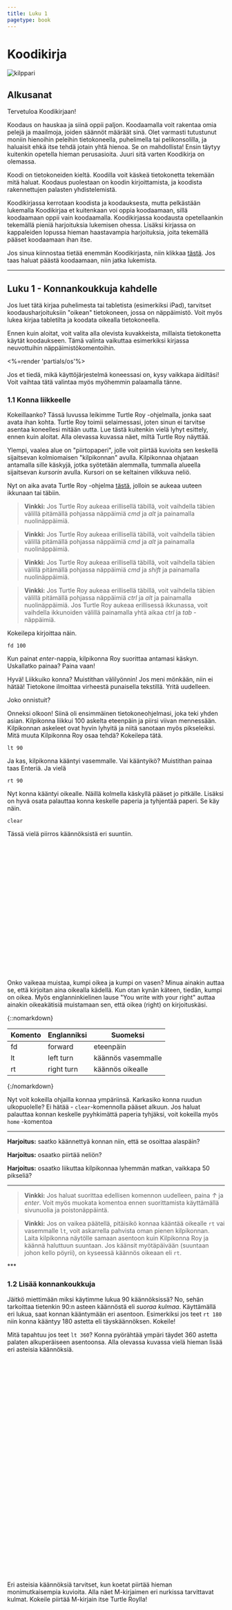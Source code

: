 ```yaml
--- 
title: Luku 1
pagetype: book
---
```


# Koodikirja

<div><img id="turtle-character" src="/images/turtle1.png" alt="kilppari"></div>

## Alkusanat

Tervetuloa Koodikirjaan! 

Koodaus on hauskaa ja siinä oppii paljon. Koodaamalla
voit rakentaa omia pelejä ja maailmoja, joiden säännöt määräät sinä. Olet varmasti
tutustunut moniin hienoihin peleihin tietokoneella, puhelimella tai pelikonsolilla, ja haluaisit ehkä itse tehdä
jotain yhtä hienoa. Se on mahdollista! Ensin täytyy kuitenkin opetella hieman perusasioita. Juuri sitä varten Koodikirja on olemassa.

Koodi on tietokoneiden kieltä. Koodilla voit käskeä tietokonetta 
tekemään mitä haluat. Koodaus puolestaan on koodin kirjoittamista, ja koodista rakennettujen palasten 
yhdistelemistä.

Koodikirjassa kerrotaan koodista ja koodauksesta, mutta pelkästään lukemalla Koodikirjaa et kuitenkaan voi
oppia koodaamaan, sillä koodaamaan oppii vain koodaamalla.
Koodikirjassa koodausta opetellaankin tekemällä pieniä harjoituksia lukemisen ohessa. Lisäksi
kirjassa on kappaleiden lopussa hieman haastavampia harjoituksia, joita tekemällä pääset koodaamaan
ihan itse.

Jos sinua kiinnostaa tietää enemmän Koodikirjasta, niin klikkaa [tästä](/tietoja/). Jos
taas haluat päästä koodaamaan, niin jatka lukemista.

<hr>

## Luku 1 - Konnankoukkuja kahdelle

Jos luet tätä kirjaa puhelimesta tai tabletista (esimerkiksi iPad), tarvitset koodausharjoituksiin "oikean"
tietokoneen, jossa on näppäimistö. Voit myös lukea kirjaa tabletilta ja koodata oikealla tietokoneella.

Ennen kuin aloitat, voit valita alla olevista kuvakkeista, millaista tietokonetta käytät koodaukseen. Tämä valinta
vaikuttaa esimerkiksi kirjassa neuvottuihin näppäimistökomentoihin.

<%=render 'partials/os'%>

Jos et tiedä, mikä käyttöjärjestelmä koneessasi on, kysy vaikkapa äidiltäsi! 
Voit vaihtaa tätä valintaa myös myöhemmin palaamalla tänne.

### 1.1 Konna liikkeelle

Kokeillaanko? Tässä luvussa leikimme Turtle Roy -ohjelmalla, jonka saat avata ihan kohta. Turtle Roy toimii
selaimessasi, joten sinun ei tarvitse asentaa koneellesi mitään uutta. Lue
tästä kuitenkin vielä lyhyt esittely, ennen kuin aloitat. Alla olevassa kuvassa näet, miltä Turtle Roy
näyttää.

<div class="turtle-fake" id="turtle-embed-1.1"></div>

Ylempi, vaalea alue on "piirtopaperi", jolle voit piirtää kuvioita sen keskellä sijaitsevan kolmiomaisen
"kilpikonnan" avulla. Kilpikonnaa ohjataan antamalla sille käskyjä, jotka syötetään alemmalla, tummalla
alueella sijaitsevan *kursorin* avulla. Kursori on se keltainen vilkkuva neliö.

Nyt on aika avata Turtle Roy -ohjelma [tästä](http://turtle-roy.herokuapp.com), jolloin se aukeaa uuteen ikkunaan
tai täbiin.

<blockquote class="os-specific os-mac browser-specific  browser-firefox">
  <strong>Vinkki:</strong> Jos Turtle
  Roy aukeaa erillisellä täbillä, voit vaihdella täbien välillä pitämällä pohjassa näppäimiä <em class="key">cmd</em>
  ja <em class="key">alt</em> ja painamalla nuolinäppäimiä.
  <div class="robot"></div>
</blockquote>

<blockquote class="os-specific os-mac browser-specific browser-chrome">
  <strong>Vinkki:</strong> Jos Turtle
  Roy aukeaa erillisellä täbillä, voit vaihdella täbien välillä pitämällä pohjassa näppäimiä <em class="key">cmd</em>
  ja <em class="key">alt</em> ja painamalla nuolinäppäimiä.
  <div class="robot"></div>
</blockquote>

<blockquote class="os-specific os-mac browser-specific browser-safari">
  <strong>Vinkki:</strong> Jos Turtle
  Roy aukeaa erillisellä täbillä, voit vaihdella täbien välillä pitämällä pohjassa näppäimiä <em class="key">cmd</em>
  ja <em class="key">shift</em> ja painamalla nuolinäppäimiä.
  <div class="robot"></div>
</blockquote>

<blockquote class="os-specific os-windows os-linux large">
  <strong>Vinkki:</strong> Jos Turtle
  Roy aukeaa erillisellä täbillä, voit vaihdella täbien välillä pitämällä pohjassa näppäimiä <em class="key">ctrl</em> 
  ja <em class="key">alt</em> ja 
  painamalla nuolinäppäimiä. Jos Turtle Roy aukeaa
  erillisessä ikkunassa, voit vaihdella ikkunoiden välillä painamalla yhtä aikaa <em class="key">ctrl</em> ja 
  <em class="key">tab</em> -näppäimiä.
  <div class="robot"></div>
</blockquote>

Kokeilepa kirjoittaa näin.

    fd 100

Kun painat <em class="key">enter</em>-nappia, kilpikonna Roy suorittaa antamasi käskyn. Uskallatko painaa?  Paina vaan!

Hyvä! Liikkuiko konna? Muistithan välilyönnin! Jos meni mönkään, niin ei hätää! Tietokone ilmoittaa virheestä punaisella tekstillä. Yritä uudelleen.

Joko onnistuit?

Onneksi olkoon! 
Siinä oli ensimmäinen tietokoneohjelmasi, joka teki yhden asian. 
Kilpikonna liikkui 100 askelta eteenpäin ja piirsi viivan mennessään.
Kilpikonnan askeleet ovat hyvin lyhyitä ja niitä sanotaan myös pikseleiksi. 
Mitä muuta Kilpikonna Roy osaa tehdä? Kokeilepa tätä.

    lt 90

Ja kas, kilpikonna kääntyi vasemmalle. Vai kääntyikö? Muistithan painaa taas Enteriä.  Ja vielä

    rt 90

Nyt konna kääntyi oikealle. Näillä kolmella käskyllä pääset jo pitkälle. 
Lisäksi on hyvä osata palauttaa konna keskelle paperia ja tyhjentää paperi. Se käy näin.

    clear

Tässä vielä piirros käännöksistä eri suuntiin.

<div class="turtle-diagram" style="width:400px;height:300px;" 
  id="suunnat1-diagram" 
  data-commands='[["rt",[0]],["fd",[120]],["rt",[135]],["fd",[10]],["rt",[180]],["penup",[]],["fd",[10]],["lt",[90]],["pendown",[]],["fd",[10]],["penup",[]],["rt",[180]],["fd",[10]],["lt",[45]],["pendown",[]],["lt",[0]],["penup",[]],["rt",[0]],["fd",[20]],["lt",[0]],["pendown",[]],["text",["FD 100"]],["penup",[]],["rt",[180]],["fd",[140]],["lt",[180]],["pendown",[]],["rt",[90]],["fd",[120]],["rt",[135]],["fd",[10]],["rt",[180]],["penup",[]],["fd",[10]],["lt",[90]],["pendown",[]],["fd",[10]],["penup",[]],["rt",[180]],["fd",[10]],["lt",[45]],["pendown",[]],["lt",[90]],["penup",[]],["rt",[0]],["fd",[20]],["lt",[0]],["pendown",[]],["text",["RT 90"]],["penup",[]],["rt",[180]],["fd",[20]],["rt",[90]],["fd",[120]],["pendown",[]],["rt",[0]],["fd",[120]],["rt",[135]],["fd",[10]],["rt",[180]],["penup",[]],["fd",[10]],["lt",[90]],["pendown",[]],["fd",[10]],["penup",[]],["rt",[180]],["fd",[10]],["lt",[45]],["pendown",[]],["lt",[0]],["rt",[90]],["penup",[]],["rt",[0]],["fd",[20]],["lt",[0]],["pendown",[]],["text",["LT 90"]],["penup",[]],["rt",[180]],["fd",[20]],["lt",[180]],["pendown",[]],["penup",[]],["rt",[90]],["fd",[120]],["lt",[90]],["pendown",[]]]'
  data-offsety='50'
></div>

Onko vaikeaa muistaa, kumpi oikea ja kumpi on vasen? Minua ainakin auttaa se, että kirjoitan aina
oikealla kädellä. Kun otan kynän käteen, tiedän, kumpi on oikea. Myös englanninkielinen lause "You
write with your right" auttaa ainakin oikeakätisiä muistamaan sen, että oikea (right) on kirjoituskäsi.

{::nomarkdown}
<table>
  <thead><tr><th>Komento</th><th>Englanniksi</th><th>Suomeksi</th></thead>
  <tbody>
    <tr><td>fd<td>forward<td>eteenpäin</tr>
    <tr><td>lt<td>left turn<td>käännös vasemmalle</tr>
    <tr><td>rt<td>right turn<td>käännös oikealle</tr>
  </tbody>
</table>
{:/nomarkdown}

Nyt voit kokeilla ohjailla konnaa ympäriinsä. Karkasiko konna ruudun ulkopuolelle? Ei hätää - `clear`-komennolla pääset alkuun. 
Jos haluat palauttaa konnan keskelle pyyhkimättä paperia tyhjäksi, voit kokeilla myös `home` -komentoa

***

**Harjoitus:** saatko käännettyä konnan niin, että se osoittaa alaspäin?

**Harjoitus:** osaatko piirtää neliön?

**Harjoitus:** osaatko liikuttaa kilpikonnaa lyhemmän matkan, vaikkapa 50 pikseliä?

***

<blockquote class="cloud2">
  <strong>Vinkki:</strong> Jos haluat suorittaa edellisen komennon uudelleen, paina <em class="key">↑</em> ja
  <em class="key">enter</em>. 
  Voit myös muokata komentoa ennen suorittamista käyttämällä sivunuolia ja poistonäppäintä.
  <div class="robot"></div>
</blockquote>

<blockquote class="cloud-left">
  <strong>Vinkki:</strong> Jos on vaikea päätellä, pitäisikö konnaa kääntää oikealle <code>rt</code> vai vasemmalle
  <code>lt</code>, voit
  askarrella pahvista oman pienen kilpikonnan. Laita kilpikonna näytölle samaan asentoon kuin
  Kilpikonna Roy ja käännä haluttuun suuntaan. Jos käänsit myötäpäivään (suuntaan johon kello
  pöyrii), on kyseessä käännös oikeaan eli <code>rt</code>.
  <div class="robot"></div>
</blockquote>
***

### 1.2 Lisää konnankoukkuja

Jäitkö miettimään miksi käytimme lukua 90 käännöksissä? 
No, sehän tarkoittaa tietenkin 90:n asteen käännöstä eli *suoraa kulmaa*.
Käyttämällä eri lukua, saat konnan kääntymään eri asentoon. 
Esimerkiksi jos teet `rt 180` niin konna kääntyy 180 astetta eli täyskäännöksen. Kokeile!

Mitä tapahtuu jos teet `lt 360`? Konna pyörähtää ympäri täydet 360 astetta 
palaten alkuperäiseen asentoonsa. Alla olevassa kuvassa vielä hieman lisää eri
asteisia käännöksiä.

<div class="turtle-diagram" style="width:640px;height:500px;" 
  id="suunnat2-diagram" 
  data-commands='[["rt",[0]],["fd",[200]],["rt",[135]],["fd",[10]],["rt",[180]],["penup",[]],["fd",[10]],["lt",[90]],["pendown",[]],["fd",[10]],["penup",[]],["rt",[180]],["fd",[10]],["lt",[45]],["pendown",[]],["lt",[0]],["penup",[]],["fd",[20]],["lt",[0]],["penup",[]],["rt",[90]],["fd",[10]],["lt",[90]],["pendown",[]],["penup",[]],["rt",[270]],["fd",[10]],["lt",[270]],["pendown",[]],["text",[""]],["penup",[]],["rt",[450]],["fd",[10]],["lt",[450]],["pendown",[]],["penup",[]],["rt",[270]],["fd",[10]],["lt",[270]],["pendown",[]],["rt",[0]],["penup",[]],["rt",[180]],["fd",[220]],["lt",[180]],["pendown",[]],["rt",[45]],["rt",[0]],["fd",[200]],["rt",[135]],["fd",[10]],["rt",[180]],["penup",[]],["fd",[10]],["lt",[90]],["pendown",[]],["fd",[10]],["penup",[]],["rt",[180]],["fd",[10]],["lt",[45]],["pendown",[]],["lt",[0]],["penup",[]],["fd",[20]],["lt",[45]],["penup",[]],["rt",[135]],["fd",[10]],["lt",[135]],["pendown",[]],["penup",[]],["rt",[270]],["fd",[10]],["lt",[270]],["pendown",[]],["text",["RT 45"]],["penup",[]],["rt",[450]],["fd",[10]],["lt",[450]],["pendown",[]],["penup",[]],["rt",[315]],["fd",[10]],["lt",[315]],["pendown",[]],["rt",[45]],["penup",[]],["rt",[180]],["fd",[220]],["lt",[180]],["pendown",[]],["rt",[45]],["rt",[0]],["fd",[200]],["rt",[135]],["fd",[10]],["rt",[180]],["penup",[]],["fd",[10]],["lt",[90]],["pendown",[]],["fd",[10]],["penup",[]],["rt",[180]],["fd",[10]],["lt",[45]],["pendown",[]],["lt",[0]],["penup",[]],["fd",[20]],["lt",[90]],["penup",[]],["rt",[180]],["fd",[10]],["lt",[180]],["pendown",[]],["penup",[]],["rt",[270]],["fd",[10]],["lt",[270]],["pendown",[]],["text",["RT 90"]],["penup",[]],["rt",[450]],["fd",[10]],["lt",[450]],["pendown",[]],["penup",[]],["rt",[360]],["fd",[10]],["lt",[360]],["pendown",[]],["rt",[90]],["penup",[]],["rt",[180]],["fd",[220]],["lt",[180]],["pendown",[]],["rt",[45]],["rt",[0]],["fd",[200]],["rt",[135]],["fd",[10]],["rt",[180]],["penup",[]],["fd",[10]],["lt",[90]],["pendown",[]],["fd",[10]],["penup",[]],["rt",[180]],["fd",[10]],["lt",[45]],["pendown",[]],["lt",[0]],["penup",[]],["fd",[20]],["lt",[135]],["penup",[]],["rt",[225]],["fd",[10]],["lt",[225]],["pendown",[]],["penup",[]],["rt",[270]],["fd",[10]],["lt",[270]],["pendown",[]],["text",["RT 135"]],["penup",[]],["rt",[450]],["fd",[10]],["lt",[450]],["pendown",[]],["penup",[]],["rt",[405]],["fd",[10]],["lt",[405]],["pendown",[]],["rt",[135]],["penup",[]],["rt",[180]],["fd",[220]],["lt",[180]],["pendown",[]],["rt",[45]],["rt",[0]],["fd",[200]],["rt",[135]],["fd",[10]],["rt",[180]],["penup",[]],["fd",[10]],["lt",[90]],["pendown",[]],["fd",[10]],["penup",[]],["rt",[180]],["fd",[10]],["lt",[45]],["pendown",[]],["lt",[0]],["penup",[]],["fd",[20]],["lt",[180]],["penup",[]],["rt",[270]],["fd",[10]],["lt",[270]],["pendown",[]],["penup",[]],["rt",[270]],["fd",[10]],["lt",[270]],["pendown",[]],["text",["RT 180"]],["penup",[]],["rt",[450]],["fd",[10]],["lt",[450]],["pendown",[]],["penup",[]],["rt",[450]],["fd",[10]],["lt",[450]],["pendown",[]],["rt",[180]],["penup",[]],["rt",[180]],["fd",[220]],["lt",[180]],["pendown",[]],["rt",[45]],["rt",[0]],["fd",[200]],["rt",[135]],["fd",[10]],["rt",[180]],["penup",[]],["fd",[10]],["lt",[90]],["pendown",[]],["fd",[10]],["penup",[]],["rt",[180]],["fd",[10]],["lt",[45]],["pendown",[]],["lt",[0]],["penup",[]],["fd",[20]],["lt",[225]],["penup",[]],["rt",[315]],["fd",[10]],["lt",[315]],["pendown",[]],["penup",[]],["rt",[270]],["fd",[10]],["lt",[270]],["pendown",[]],["text",["LT 135"]],["penup",[]],["rt",[450]],["fd",[10]],["lt",[450]],["pendown",[]],["penup",[]],["rt",[495]],["fd",[10]],["lt",[495]],["pendown",[]],["rt",[225]],["penup",[]],["rt",[180]],["fd",[220]],["lt",[180]],["pendown",[]],["rt",[45]],["rt",[0]],["fd",[200]],["rt",[135]],["fd",[10]],["rt",[180]],["penup",[]],["fd",[10]],["lt",[90]],["pendown",[]],["fd",[10]],["penup",[]],["rt",[180]],["fd",[10]],["lt",[45]],["pendown",[]],["lt",[0]],["penup",[]],["fd",[20]],["lt",[270]],["penup",[]],["rt",[360]],["fd",[10]],["lt",[360]],["pendown",[]],["penup",[]],["rt",[270]],["fd",[10]],["lt",[270]],["pendown",[]],["text",["LT 90"]],["penup",[]],["rt",[450]],["fd",[10]],["lt",[450]],["pendown",[]],["penup",[]],["rt",[540]],["fd",[10]],["lt",[540]],["pendown",[]],["rt",[270]],["penup",[]],["rt",[180]],["fd",[220]],["lt",[180]],["pendown",[]],["rt",[45]],["rt",[0]],["fd",[200]],["rt",[135]],["fd",[10]],["rt",[180]],["penup",[]],["fd",[10]],["lt",[90]],["pendown",[]],["fd",[10]],["penup",[]],["rt",[180]],["fd",[10]],["lt",[45]],["pendown",[]],["lt",[0]],["penup",[]],["fd",[20]],["lt",[315]],["penup",[]],["rt",[405]],["fd",[10]],["lt",[405]],["pendown",[]],["penup",[]],["rt",[270]],["fd",[10]],["lt",[270]],["pendown",[]],["text",["LT 45"]],["penup",[]],["rt",[450]],["fd",[10]],["lt",[450]],["pendown",[]],["penup",[]],["rt",[585]],["fd",[10]],["lt",[585]],["pendown",[]],["rt",[315]],["penup",[]],["rt",[180]],["fd",[220]],["lt",[180]],["pendown",[]],["rt",[45]]]'
></div>

Eri asteisia käännöksiä tarvitset, kun koetat piirtää hieman monimutkaisempia kuvioita.
Alla näet M-kirjaimen eri nurkissa tarvittavat kulmat. Kokeile piirtää
M-kirjain itse Turtle Roylla!

<div class="turtle-diagram" style="width:400px;height:300px;" id="mkirjain-diagram" 
  data-commands='[["penup",[]],["lt",[135]],["fd",[120]],["rt",[135]],["pendown",[]],["fd",[200]],["penup",[]],["rt",[0]],["fd",[10]],["lt",[0]],["pendown",[]],["text",["RT 135"]],["penup",[]],["rt",[180]],["fd",[10]],["lt",[180]],["pendown",[]],["rt",[135]],["fd",[120]],["lt",[135]],["penup",[]],["rt",[180]],["fd",[20]],["lt",[180]],["pendown",[]],["text",["LT 90"]],["penup",[]],["rt",[0]],["fd",[20]],["lt",[0]],["pendown",[]],["rt",[45]],["fd",[120]],["lt",[45]],["penup",[]],["rt",[0]],["fd",[10]],["lt",[0]],["pendown",[]],["text",["RT 135"]],["penup",[]],["rt",[180]],["fd",[10]],["lt",[180]],["pendown",[]],["rt",[180]],["fd",[200]]]'
></div>

Joitain kuvioita piirrettäessä on tarpeellista nostaa välillä kynä ylös paperista.
Turtle Royssa kynä voidaan nostaa ylös komennolla `penup`. Kynän voi laskea uudelleen
alas komennolla `pendown`. Jos haluaisit piirtää kaksi viivaa vierekkäin, se kävisi näin.

<div class="turtle-diagram" style="width:500px;height:300px" id="kaksiviivaa-diagram" 
  data-commands='[["penup",[]],["lt",[135]],["fd",[120]],["rt",[135]],["pendown",[]],["fd",[200]],["penup",[]],["rt",[90]],["fd",[200]],["pendown",[]],["rt",[90]],["fd",[200]],["penup",[]],["rt",[180]],["fd",[180]],["rt",[90]],["fd",[20]],["lt",[90]],["text",["fd 100"]],["penup",[]],["rt",[180]],["fd",[25]],["lt",[180]],["pendown",[]],["text",["penup"]],["penup",[]],["rt",[180]],["fd",[25]],["lt",[180]],["pendown",[]],["text",["rt 90"]],["penup",[]],["rt",[180]],["fd",[25]],["lt",[180]],["pendown",[]],["text",["fd 100"]],["penup",[]],["rt",[180]],["fd",[25]],["lt",[180]],["pendown",[]],["text",["rt 90"]],["penup",[]],["rt",[180]],["fd",[25]],["lt",[180]],["pendown",[]],["text",["pendown"]],["penup",[]],["rt",[180]],["fd",[25]],["lt",[180]],["pendown",[]],["text",["fd 100"]],["penup",[]],["rt",[180]],["fd",[25]],["lt",[180]],["pendown",[]]]' 
  data-offsety='50'></div>

**Harjoitus:** Etsi suoria kulmia kotoasi. Onko pöydän kulma suora kulma?

**Harjoitus:** Piirrä oman nimesi alkukirjain

**Harjoitus:** Voit myös yrittää kirjoittaa koko nimesi (tarvitset `penup`, `pendown` -komentoja kirjainten välillä!)

***

### 1.3 Neliö

Piirsitkö neliön jo? No, nyt piirretään neliö yhdessä! Mietitään aluksi,
millaisia vaiheita neliön piirtämisessä on... suoria viivoja ja käännöksiä, eikö niin?
Jos neliö piirtämisestä tehtäisiin sarjakuva, se näyttäisi suurin piirtein tältä:

<div class="turtle-diagram" style="width:640px;height:300px;" id="neliovaiheet-diagram" 
  data-commands='[["penup",[]],["lt",[90]],["fd",[220]],["rt",[90]],["pendown",[]],["penup",[]],["rt",[270]],["fd",[80]],["lt",[270]],["pendown",[]],["text",["FD 100"]],["penup",[]],["rt",[90]],["fd",[80]],["lt",[90]],["pendown",[]],["fd",[200]],["penup",[]],["rt",[180]],["fd",[10]],["lt",[180]],["pendown",[]],["lt",[90]],["fd",[5]],["rt",[104.03624346792648]],["fd",[20.615528128088304]],["rt",[151.92751306414704]],["fd",[20.615528128088304]],["rt",[104.03624346792648]],["fd",[5]],["rt",[90]],["penup",[]],["rt",[0]],["fd",[10]],["lt",[0]],["pendown",[]],["penup",[]],["rt",[180]],["fd",[200]],["lt",[180]],["pendown",[]],["penup",[]],["rt",[90]],["fd",[50]],["lt",[90]],["pendown",[]],["fd",[200]],["rt",[90]],["penup",[]],["rt",[180]],["fd",[10]],["lt",[180]],["pendown",[]],["lt",[90]],["fd",[5]],["rt",[104.03624346792648]],["fd",[20.615528128088304]],["rt",[151.92751306414704]],["fd",[20.615528128088304]],["rt",[104.03624346792648]],["fd",[5]],["rt",[90]],["penup",[]],["rt",[0]],["fd",[10]],["lt",[0]],["pendown",[]],["penup",[]],["rt",[180]],["fd",[30]],["lt",[180]],["pendown",[]],["text",["RT 90"]],["penup",[]],["rt",[360]],["fd",[30]],["lt",[360]],["pendown",[]],["lt",[90]],["penup",[]],["rt",[180]],["fd",[200]],["lt",[180]],["pendown",[]],["penup",[]],["rt",[90]],["fd",[30]],["lt",[90]],["pendown",[]],["fd",[200]],["rt",[90]],["fd",[200]],["penup",[]],["rt",[180]],["fd",[10]],["lt",[180]],["pendown",[]],["lt",[90]],["fd",[5]],["rt",[104.03624346792648]],["fd",[20.615528128088304]],["rt",[151.92751306414704]],["fd",[20.615528128088304]],["rt",[104.03624346792648]],["fd",[5]],["rt",[90]],["penup",[]],["rt",[0]],["fd",[10]],["lt",[0]],["pendown",[]],["lt",[90]],["penup",[]],["rt",[260]],["fd",[150]],["lt",[260]],["pendown",[]],["text",["FD 100"]],["penup",[]],["rt",[440]],["fd",[150]],["lt",[440]],["pendown",[]],["penup",[]],["rt",[180]],["fd",[200]],["lt",[180]],["pendown",[]],["penup",[]],["rt",[90]],["fd",[30]],["lt",[90]],["pendown",[]],["fd",[200]],["rt",[90]],["fd",[200]],["rt",[90]],["penup",[]],["rt",[180]],["fd",[10]],["lt",[180]],["pendown",[]],["lt",[90]],["fd",[5]],["rt",[104.03624346792648]],["fd",[20.615528128088304]],["rt",[151.92751306414704]],["fd",[20.615528128088304]],["rt",[104.03624346792648]],["fd",[5]],["rt",[90]],["penup",[]],["rt",[0]],["fd",[10]],["lt",[0]],["pendown",[]],["lt",[180]],["penup",[]],["rt",[256]],["fd",[120]],["lt",[256]],["pendown",[]],["text",["RT 90"]],["penup",[]],["rt",[436]],["fd",[120]],["lt",[436]],["pendown",[]],["penup",[]],["rt",[180]],["fd",[200]],["lt",[180]],["pendown",[]]]'
  data-offsety='100'></div>

Ja toistetaan samaa kaavaa kunnes neliö on valmis... Kokeile!

Mutta eikö olekin tylsää jankuttaa tietokoneelle samoja käskyjä monta kertaa? 
Mitä jos voisitkin sanoa sille että

   *"Mene eteenpäin ja käänny oikealle. Toista tämä 4 kertaa."*

Tietokone ei valitettavasti ymmärrä tätä, 
mutta saman asian pystyy kertomaan sille myös ohjelmointikielellä. 
Miten?

Seuraavissa kappaleissa teemme neliön, niin kuin koodari sen tekisi.
Samalla saat tutustua sekvensseihin, funktioihin ja toistorakenteisiin.
Ne ovat koodarin tärkeitä rakennuspalikoita ja saattavat aluksi tuntua
aika monimutkaisilta. Mutta ei hätää! Tulemme käsittelemään niitä vielä
monesti. Jos jokin siis tuntuu liian vaikealta, älä luovuta! Asiat selkiytyvät
ajan myötä.

***

### 1.4 Sekvenssit

Mieti miten rakentaisit Lego-palikoista valtavan robotin! Ehkä rakentaisit
ensin vartalon ja jalat ja yhdistäisit ne. Sitten rakentaisit vielä pään ja
kädet ja pian robotti olisi valmis. 

Juuri tällä tavalla koodari ajattelee! Hän keksii, mistä osista koodi koostuu,
sitten rakentaa osat, ja lopuksi kytkee ne yhteen.

Vaikka robottien rakennus onkin hyvin mielenkiintoista, palataan vielä hetkeksi
neliön piirtämiseen. Aloitetaan siitä, että opetellaan kertomaan ohjelmointikielellä

    *Mene eteenpäin ja käänny oikealle*

Ja se käy näin.

    s [fd 100, rt 90]

Huh! Aika kummallinen kieli, vai mitä? 
Tässä `s` (tulee englanninkielisestä sanasta *sequence*) tarkoittaa sitä, 
että tehdään temppuja peräkkäin. Sitä kutsutaan myös *sekvenssiksi*.
Lista tehtävistä tempuista laitetaan hakasulkujen [ ] sisään ja erotellaan toisistaan pilkuilla.

<div class="os-specific os-mac">
Osaatko tehdä hakasulut? Mac-tietokoneissa hakasulut tehdään painamalla samanaikaisesti
<em class="key">alt</em> ja
<em class="key">8</em> tai
<em class="key">9</em>.
</div>

<div class="os-specific os-linux os-windows">
Osaatko tehdä hakasulut? Linux- ja Windows-tietokoneissa hakasulut tehdään painamalla samanaikaisesti
<em class="key">alt gr</em> ja
<em class="key">8</em> tai
<em class="key">9</em>.
</div>

Kokeile! Muistithan välilyönnit, hakasulut ja pilkut.
Kaikki pitää olla oikeilla paikoillaan tai tietokone ei ymmärrä.
Se ei ole kovin älykäs, vaan ottaa kaiken kirjaimellisesti.
Sinun on opetettava sitä kärsivällisesti!

Kun onnistuit, niin teepä samaa vielä muutaman kerran uudestaan.
Muistathan, että edellisen komennon voi helposti toistaa painamalla <em class="key">↑</em> ja <em class="key">Enter</em>. 
Mitä syntyi? Neliöhän siitä tuli, eikö?

Neliön piirtämiseen siis riittää tehdä neljä kertaa peräkkäin sama sekvenssi. Harjoitellaanpa
vielä hieman sekvenssejä! Kokeilepa tätä:

    s [clear, fd 100, rt 90, fd 100]

Tämän sekvenssin alussa on `clear`, joten tätä temppua tehdessään kilpikonna Roy
tyhjentää aina aluksi paperin ja aloittaa keskeltä.

**Harjoitus:** Piirrä oman nimesi alkukirjain (tai jokin muu kirjain)  yhdellä sekvenssillä. 
Aloita sekvenssi `clear` -komennolla.

***

### 1.5 Funktiot

Tyhjennetäänpä taas ruutu.

    clear

Seuraavaksi saat opettaa Turtle Roylle uuden tempun. Kokeilepa tätä:

    let mutka = s [fd 100, rt 90]

Jos kirjoitit oikein, niin Roy osaa nyt yhden tempun enemmän kuin äsken. Teepä seuraavaksi näin:

    mutka

Ja uudestaan. Ehkä vielä pari kertaa? Taas neliö!

Nyt siis neliön voi tehdä kirjoittamalla neljä kertaa peräkkäin *mutka*.

Kun opetit tietokoneelle tempun nimeltä *mutka*, teit koodarien kielellä
uuden *funktion*. Roy-ohjelmointikielessä funktioita tehdään sanomalla "let nimi = ohjeet",
missä sanan "nimi" tilalle tulee funktion nimi ja sanan "ohjeet" tilalle tulee
funktion toteutus eli ohjeet uuden tempun tekoon.

Ei hullumpaa! Mutta neliön voi tehdä vielä hieman nopeammin. Vaikkapa näin:

    s [clear, mutka, mutka, mutka, mutka]

Nyt neliö piirtyikin jo yhdellä koodirivillä!

**Harjoitus:** Opeta kilpikonnalle funktio, joka piirtää nimesi alkukirjaimen. Vinkki: aloita `let kirjain = `.
Kun funktio on opetettu, voit piirtää nimesi alkukirjaimen komennolla `kirjain`.

***

### 1.5 Toistorakenteet

Kokeilepa vielä tätä:

    r 4 mutka

Tuliko neliö? Jes! Käskit juuri tietokonetta tekemään "mutkan" 4 kertaa. Tässä `r`
(tulee englannin sanasta *repeat*) tarkoittaa sitä, että toistetaan jokin temppu
monta kertaa.

Toistoa käyttäen voit piirtää vaikkapa tällaiset portaat melko helposti:

<div class="turtle-diagram" style="width:450px;height:200px;" id="portaat-diagram" 
  data-commands='50'
  data-offsety='[["penup",[]],["rt",[270]],["fd",[100]],["lt",[270]],["pendown",[]],["text",["ALAKERTA"]],["penup",[]],["rt",[450]],["fd",[100]],["lt",[450]],["pendown",[]],["fd",[20]],["rt",[90]],["fd",[20]],["lt",[90]],["fd",[20]],["rt",[90]],["fd",[20]],["lt",[90]],["fd",[20]],["rt",[90]],["fd",[20]],["lt",[90]],["fd",[20]],["rt",[90]],["fd",[20]],["lt",[90]],["fd",[20]],["rt",[90]],["fd",[20]],["lt",[90]],["text",["YLÄKERTA"]],["penup",[]],["rt",[90]],["fd",[110]],["lt",[90]],["pendown",[]]]'></div>

**Harjoitus:** Kokeile piirtää portaat itse käyttämällä toistoa.

**Harjoitus:** Opeta Turtle Roylle temppu, jolla saat tehtyä neliön yhdellä sanalla. Piirrä neliöitä eri puolille ruutua.

***

### Teoksen tallentaminen ja lataaminen

Voit tallentaa Turtle Royssa tekemäsi komennot melko helposti.

1. Kirjoita `login "omanimi"`. Korvaa sana *omanimi* omalla nimelläsi. Muista lainausmerkit!
2. Kirjoita `save "teos"`. Korvaa sana *teos* nimellä jonka haluat piirrustuksellsei antaa.

Kun palaat Turtle Roy:hin, tee `login "omanimi"` uudestaan ja sitten `open "teos"`, niin kilpikonna
piirtää piirrustuksesi uudelleen. Komennolla `ls` näet listan tallentamistasi piirrustuksista.

Tässä vielä [listaus](/turtle-roy/) tärkeimmistä Turtle Roy -komennoista suomenkielisine selityksineen.

Tähän päättyy Koodikirjan ensimmäinen luku. Minulla oli hauskaa, kun kirjoitin tämän. 
Toivottavasti sinullakin oli hauskaa!

Nähdään taas Koodauskirjan [2.luvussa](/luku2/)!

***

P. S. Jos koodauskipinä iski, niin voit tutustua esimerkiksi näihin loistaviin ja ilmaisiin koodauspeleihin ja -ympäristöihin.
Nämä linkit johtavat englanninkielisille sivuille, joten saatat tarvita vanhemman apua.

- [code.org/learn](http://code.org/learn) paljon hauskoja koodauspelejä ja puuhasteltavaa
- [Scratch](http://scratch.mit.edu) MIT-yliopiston graafinen koodausympäristö lapsille
- [The Foos](http://thefoos.com/) Hauska ja ilmainen koodauspeli mm. tableteille
- [Code Combat](https://codecombat.com/) Koodauspeli hieman isommille koululaisille
- [Khan Academy](https://www.khanacademy.org/computing/computer-programming) Tasokkaita ohjelmointikursseja englanninkielentaitoisille

<%=render('partials/feedback')%>
